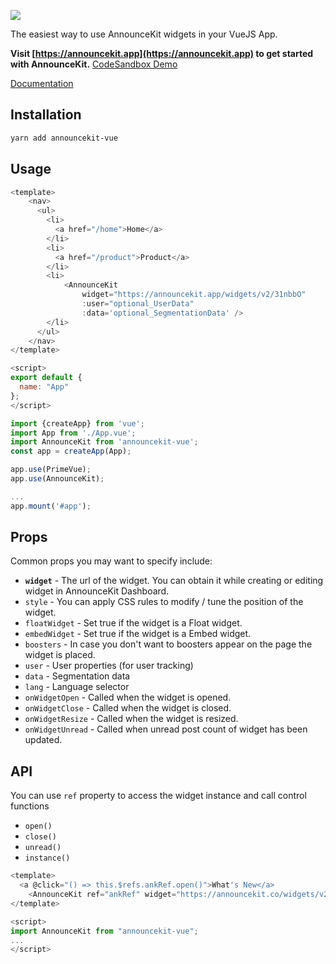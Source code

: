 ![](https://announcekit.app/images/logo@2x.png)

The easiest way to use AnnounceKit widgets in your VueJS App.

**Visit [https://announcekit.app](https://announcekit.app) to get started with AnnounceKit.**
[CodeSandbox Demo](https://codesandbox.io/s/announcekit-vue20-demo-jcfjf)

[Documentation](https://announcekit.app/docs/vuejs)

## Installation

```sh
yarn add announcekit-vue
```

## Usage

```js
<template>
    <nav>
      <ul>
        <li>
          <a href="/home">Home</a>
        </li>
        <li>
          <a href="/product">Product</a>
        </li>
        <li>
            <AnnounceKit
                widget="https://announcekit.app/widgets/v2/31nbbO"
                :user="optional_UserData"
                :data='optional_SegmentationData' />
        </li>
      </ul>
    </nav>
</template>

<script>
export default {
  name: "App"
};
</script>
```

```js
import {createApp} from 'vue';
import App from './App.vue';
import AnnounceKit from 'announcekit-vue';
const app = createApp(App);

app.use(PrimeVue);
app.use(AnnounceKit);

...
app.mount('#app');
```

## Props

Common props you may want to specify include:

- **`widget`** - The url of the widget. You can obtain it while creating or editing widget in AnnounceKit Dashboard.
- `style` - You can apply CSS rules to modify / tune the position of the widget.
- `floatWidget` - Set true if the widget is a Float widget.
- `embedWidget` - Set true if the widget is a Embed widget.
- `boosters` - In case you don't want to boosters appear on the page the widget is placed.
- `user` - User properties (for user tracking)
- `data` - Segmentation data
- `lang` - Language selector
- `onWidgetOpen` - Called when the widget is opened.
- `onWidgetClose` - Called when the widget is closed.
- `onWidgetResize` - Called when the widget is resized.
- `onWidgetUnread` - Called when unread post count of widget has been updated.

## API

You can use `ref` property to access the widget instance and call control functions

- `open()`
- `close()`
- `unread()`
- `instance()`

```js
<template>
  <a @click="() => this.$refs.ankRef.open()">What's New</a>
    <AnnounceKit ref="ankRef" widget="https://announcekit.co/widgets/v2/2nI0Ok" />
</template>

<script>
import AnnounceKit from "announcekit-vue";
...
</script>
```